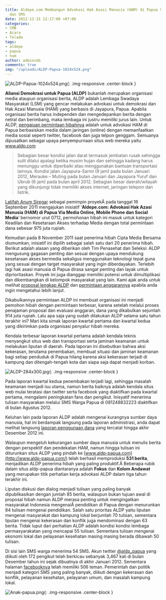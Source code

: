 ```yaml
---
title: Aldepe.com Membangun Advokasi Hak Azasi Manusia (HAM) di Papua Via Media Online
  dan SMS
date: 2012-12-31 12:17:00 +07:00
categories:
- CMB
- Acara
- Telada
tags:
- aldepe
- papua
- ham
author: admincmb
comments: true
img: "/uploads/ALDP-Papua-1024x524.png"
---
```


![ALDP-Papua-1024x524.png](/uploads/ALDP-Papua-1024x524.png){: .img-responsive .center-block }

**Aliansi Demokrasi untuk Papua (ALDP)** bukanlah merupakan organisasi media ataupun organisasi berita, ALDP adalah Lembaga Swadaya Masyarakat (LSM)  yang gencar melakukan advokasi untuk demokrasi dan Hak Azasi Manusia (HAM) yang berbasis di Jayapura, Papua. Apabila organisasi berita harus independen dan mengedepankan berita dengan netral dan berimbang, maka lembaga ini justru memiliki jurus lain. Untuk ALDP, [pengajuan permintaan hibahnya](http://www.ciptamedia.org/2011/09/23/aldepe-com-advokasi-hak-asasi-manusia-ham-di-papua-via-media-online-mobile-phone-dan-social-media-2/) adalah untuk advokasi HAM di Papua berbasiskan media dalam jaringan (online) dengan memanfaatkan media sosial seperti twitter, facebook dan juga telpon genggam. Semuanya dipusatkan sebagai upaya penyempurnaan situs web mereka yaitu www.aldp.com

> Sebagian besar kondisi jalan darat termasuk jembatan rusak sehingga sulit dilalui apalagi ketika musim hujan dan sehingga kadang harus menunggu untuk diperbaiki atau menggunakan bantuan transportasi lainnya. Kondisi jalan Jayapura-Sarmi (9 jam) pada bulan Januari 2012, Merauke – Muting pada bulan Januari dan Jayapura Yuruf dan Ubrub (6 jam) pada bulan april 2012. Sebagian besar daerah/wilayah yang dikunjungi tidak memiliki akses internet, jaringan telepon dan listrik.

[Latifah Anum Siregar](http://www.sandiego.edu/peacestudies/ipj/programs/women_peace_makers/women_peacemakers/asia/Indonesia.php) sebagai pemimpin proyekÂ  pada tanggal 16 September 2011 mengajukan inisiatif ‘**Aldepe.com: Advokasi Hak Azasi Manusia (HAM) di Papua Via Media Online, Mobile Phone dan Social Media**‘  bernomor  urut 0712, permohonan hibah ini masuk untuk kategori Keadilan dan Kesetaraan Akses terhadap Media dengan total permintaan dana sebesar 975 juta rupiah.

Kemudian pada 8 November 2011 saat penerima hibah Cipta Media Bersama diumumkan, inisiatif ini dipilih sebagai salah satu dari 20 penerima hibah. Berikut adalah alasan yang diberikan oleh Tim Penasehat dan Seleksi: ALDP mengusung gagasan penting dan sesuai dengan upaya mendukung kesetaraan akses bermedia sekaligus menggunakan teknologi tepat guna yang sesuai dengan target masyarakat yang ingin diberdayakan. Terlebih lagi hak asasi manusia di Papua dirasa sangat penting dan layak untuk diprioritaskan. Proyek ini juga dianggap memiliki potensi untuk dimultiplikasi dan dikembangkan di kelompok masyarakat yang lain. Kami ajak anda untuk melihat [proposal lengkap ALDP](http://ciptamedia.org/wiki/Aldepe.com:_Advokasi_Hak_Asasi_Manusia_%28HAM%29_di_Papua_Via_Media_Online,_Telpon_Seluler_dan_Sosial_Media) dan [permintaan anggarannya](http://ciptamedia.org/wiki/Aldepe.com:_Advokasi_Hak_Asasi_Manusia_%28HAM%29_di_Papua_Via_Media_Online,_Telpon_Seluler_dan_Sosial_Media/Rencana_Anggaran) apabila anda ingin mengetahui lebih lanjut.

Dikabulkannya permintaan ALDP ini membuat organisasi ini menjadi pemohon hibah dengan permintaan terbesar, karena setelah melalui proses penajaman proposal dan evaluasi anggaran, dana yang dikabulkan sejumlah 914 juta rupiah. Lalu apa saja yang sudah dilakukan ALDP selama satu tahun terakhir ini? Mari kita simak laporan kwartal pertama dan kwartal kedua yang dikirimkan pada organisasi penyalur hibah mereka.

Kendala terbesar laporan kwartal pertama adalah kendala teknis menyangkut situs web dan transportasi serta jaminan keamanan untuk melakukan liputan di daerah. Pada laporan ini disebutkan bahwa aksi kekerasan, terutama penembakan, membuat situasi dan jaminan keamanan bagi setiap penduduk di Papua hilang karena aksi kekerasan terjadi di kampung dan ditengah-tengah kota dan siapa saja dapat menjadi korban.

![ALDP-284x300.jpg](/uploads/ALDP-284x300.jpg){: .img-responsive .center-block }

Pada laporan kwartal kedua penembakan terjadi lagi, sehingga masalah keamanan menjadi isu utama, namun berita baiknya adalah kendala situs web mulai teratasi dan twitter serta facebook yang diaktifkan pada kwartal pertama, mengalami peningkatan fans dan pengikut. Inisyatif menerima tulisan masyarakan melalui SMS Warga Papua di 081248832223 diaktifkan di bulan Agustus 2012.

Keluhan lain pada laporan ALDP adalah mengenai kurangnya sumber daya manusia, hal ini berdampak langsung pada laporan administrasi, anda dapat melihat langsung [laporan penggunaan dana](http://ciptamedia.org/wiki/Aldepe.com:_Advokasi_Hak_Asasi_Manusia_%28HAM%29_di_Papua_Via_Media_Online,_Telpon_Seluler_dan_Sosial_Media/Laporan_Penggunaan_Dana) yang tercatat hingga akhir Desember 2012 ini.

Walaupun mengeluh kekurangan sumber daya manusia untuk menulis berita dengan perspektif dan pendekatan HAM, namun hingga tulisan ini diturunkan situs ALDP yang pindah ke [www.aldp-papua.com](http://www.aldp-papua.com/) telah berhasil memproduksi **531 berita**, menjadikan ALDP penerima hibah yang paling produktif.Â  Beberapa rubik dalam situs aldp-papua diantaranya adalah **Fokus** dan **Kolom Andawat** yang merupakan titik perhatian kerja advokasi ALDP dalam tiga tahun terakhir ini.

Liputan diskusi dan dialog menjadi tulisan yang paling banyak dipublikasikan dengan jumlah 85 berita, walaupun bukan tujuan awal di proposal hibah namun ALDP merasa penting untuk mengingatkan masyarakat Indonesia mengenaiÂ  pendidikan di Papua dengan menurunkan 84 tulisan mengenai pendidikan. Salah satu prioritas ALDP yaitu liputan mengenai masyarakat dan kampung lokal berjumlah 70 tulisan, sementara liputan mengenai kekerasan dan konflik juga mendominasi dengan 63 berita. Tidak luput dari perhatian ALDP adalah kondisi kondisi lembaga permasyarakatan yang mencapai 55 tulisan. Sementara tulisan mengenai ekonomi lokal dan pelayanan kesehatan masing masing berada dibawah 50 tulisan.

Di sisi lain SMS warga menerima 54 SMS. Akun twitter [@aldp_papua](https://twitter.com/aldp_papua) yang diikuti oleh 172 pengikut telah berkicau sebanyak 3,467 kali di bulan Desember tahun ini sejak dibuatnya di akhir Januari 2012. Sementara halaman [facebooknya](http://www.facebook.com/aldp.papua?ref=ts&fref=ts) telah memiliki 506 teman. Pemerintah dan politik menjadi kategori SMS yang paling banyak, diikuti dengan kekerasan dan konflik, pelayanan kesehatan, pelayanan umum, dan masalah kampung lokal.

![Anak-papua.png](/uploads/Anak-papua.png){: .img-responsive .center-block }